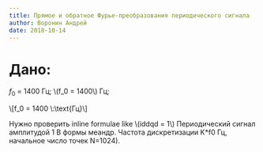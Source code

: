 ```yaml
---
title: Прямое и обратное Фурье-преобразования периодического сигнала
author: Воронин Андрей
date: 2018-10-14
---
```


# Дано:

$f_0$ = 1400 Гц;
\\(f_0 = 1400\\) Гц;

\\[f_0 = 1400 \\:\\text{Гц}\\]


Нужно проверить inline formulae like \\(iddqd = 1\\)
Периодический сигнал амплитудой 1 В формы меандр. Частота дискретизации K*f0 Гц, начальное число точек N=1024).

